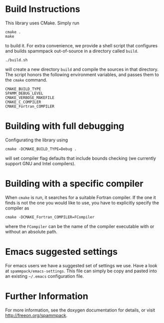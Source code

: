 # Build Instructions

This library uses CMake. Simply run

~~~~~
cmake .
make
~~~~~

to build it. For extra convenience, we provide a shell script that
configures and builds spammpack out-of-source in a directory called
`build`.

~~~
./build.sh
~~~

will create a new directory `build` and compile the sources in that
directory. The script honors the following environment variables, and
passes them to the `cmake` command.

~~~
CMAKE_BUILD_TYPE
SPAMM_DEBUG_LEVEL
CMAKE_VERBOSE_MAKEFILE
CMAKE_C_COMPILER
CMAKE_Fortran_COMPILER
~~~

# Building with full debugging

Configurating the library using

~~~
cmake -DCMAKE_BUILD_TYPE=Debug .
~~~

will set compiler flag defaults that include bounds checking (we
currently support GNU and Intel compilers).

# Building with a specific compiler

When `cmake` is run, it searches for a suitable Fortran compiler. If
the one it finds is not the one you would like to use, you have to
explicitly specify the compiler as

~~~
cmake -DCMAKE_Fortran_COMPILER=FCompiler
~~~

where the `FCompiler` can be the name of the compiler executable with
or without an absolute path.

# Emacs suggested settings

For emacs users we have a suggested set of settings we use. Have a
look at `spammpack/emacs-settings`. This file can simply be copy and
pasted into an existing `~/.emacs` configuration file.

# Further Information

For more information, see the doxygen documentation for details, or
visit http://freeon.org/spammpack.
